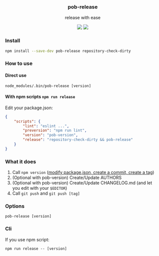<h3 align="center">
  pob-release
</h3>

<p align="center">
  release with ease
</p>

<p align="center">
  <a href="https://npmjs.org/package/pob-release"><img src="https://img.shields.io/npm/v/pob-release.svg?style=flat-square"></a>
  <a href="https://david-dm.org/christophehurpeau/pob?path=packages/pob-release"><img src="https://david-dm.org/christophehurpeau/pob?path=packages/pob-release.svg?style=flat-square"></a>
</p>

### Install

```sh
npm install --save-dev pob-release repository-check-dirty
```

### How to use

#### Direct use

```
node_modules/.bin/pob-release [version]
```

#### With npm scripts `npm run release`

Edit your package.json:

```json
{
    "scripts": {
        "lint": "eslint ...",
        "preversion": "npm run lint",
        "version": "pob-version",
        "release": "repository-check-dirty && pob-release"
    }
}

```

### What it does

1. Call `npm version` ([modify package.json, create a commit, create a tag](https://docs.npmjs.com/cli/version))
1. (Optional with pob-version) Create/Update AUTHORS
1. (Optional with pob-version) Create/Update CHANGELOG.md (and let you edit with your `$EDITOR`)
1. Call `git push` and `git push [tag]`


### Options

`pob-release [version]`

### Cli

If you use npm script:

```
npm run release -- [version]
```
